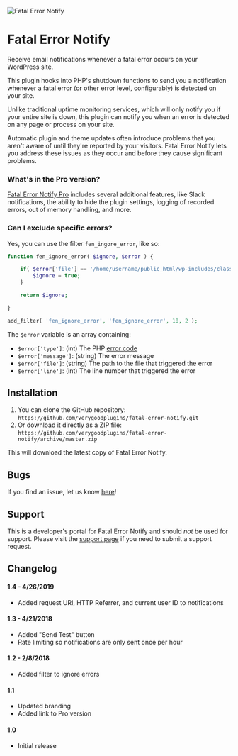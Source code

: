 ![Fatal Error Notify](https://fatalerrornotify.com/wp-content/uploads/2017/12/icon_color-150x150.png)
# Fatal Error Notify #

Receive email notifications whenever a fatal error occurs on your WordPress site.

This plugin hooks into PHP's shutdown functions to send you a notification whenever a fatal error (or other error level, configurably) is detected on your site.

Unlike traditional uptime monitoring services, which will only notify you if your entire site is down, this plugin can notify you when an error is detected on any page or process on your site.

Automatic plugin and theme updates often introduce problems that you aren't aware of until they're reported by your visitors. Fatal Error Notify lets you address these issues as they occur and before they cause significant problems.


### What's in the Pro version?

[Fatal Error Notify Pro](https://fatalerrornotify.com/) includes several additional features, like Slack notifications, the ability to hide the plugin settings, logging of recorded errors, out of memory handling, and more.

### Can I exclude specific errors?

Yes, you can use the filter `fen_ingore_error`, like so:

```php
function fen_ignore_error( $ignore, $error ) {

	if( $error['file'] == '/home/username/public_html/wp-includes/class-phpass.php' ) {
		$ignore = true;
	}

	return $ignore;

}

add_filter( 'fen_ignore_error', 'fen_ignore_error', 10, 2 );
```

The `$error` variable is an array containing:

* `$error['type']`: (int) The PHP [error code](http://php.net/manual/en/errorfunc.constants.php)
* `$error['message']`: (string) The error message
* `$error['file']`: (string) The path to the file that triggered the error
* `$error['line']`: (int) The line number that triggered the error

## Installation ##

1. You can clone the GitHub repository: `https://github.com/verygoodplugins/fatal-error-notify.git`
2. Or download it directly as a ZIP file: `https://github.com/verygoodplugins/fatal-error-notify/archive/master.zip`

This will download the latest copy of Fatal Error Notify.

## Bugs ##
If you find an issue, let us know [here](https://github.com/verygoodplugins/fatal-error-notify/issues?state=open)!

## Support ##
This is a developer's portal for Fatal Error Notify and should _not_ be used for support. Please visit the [support page](https://fatalerrornotify.com/support/contact/) if you need to submit a support request.

## Changelog ##

#### 1.4 - 4/26/2019
* Added request URI, HTTP Referrer, and current user ID to notifications

#### 1.3 - 4/21/2018
* Added "Send Test" button
* Rate limiting so notifications are only sent once per hour

#### 1.2 - 2/8/2018
* Added filter to ignore errors

#### 1.1
* Updated branding
* Added link to Pro version

#### 1.0
* Initial release
